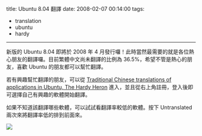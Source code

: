 title: Ubuntu 8.04 翻譯
date: 2008-02-07 00:14:00
tags: 
- translation
- ubuntu
- hardy
---

新版的 Ubuntu 8.04 即將於 2008 年 4 月發行囉！此時當然最需要的就是各位熱心朋友的翻譯囉。目前繁體中文尚未翻譯的比例為 36.5%，希望不管是熱心的朋友，喜歡 Ubuntu 的朋友都可以幫忙翻譯。

若有興趣幫忙翻譯的朋友，可以從 [Traditional Chinese translations of applications in Ubuntu, The Hardy Heron](https://translations.launchpad.net/ubuntu/hardy/+lang/zh_TW) 進入，並且從右上角註冊，登入後即可選擇自己有興趣的軟體開始翻譯。

如果不知道該翻譯哪些軟體，可以試試看翻譯率較低的軟體。按下 Untranslated 兩次來將翻譯率低的排到前面來。

[![](http://farm3.static.flickr.com/2254/2246028799_ceb619e8b0_o.jpg)](http://www.flickr.com/photos/yurenju/2246028799/sizes/o/)